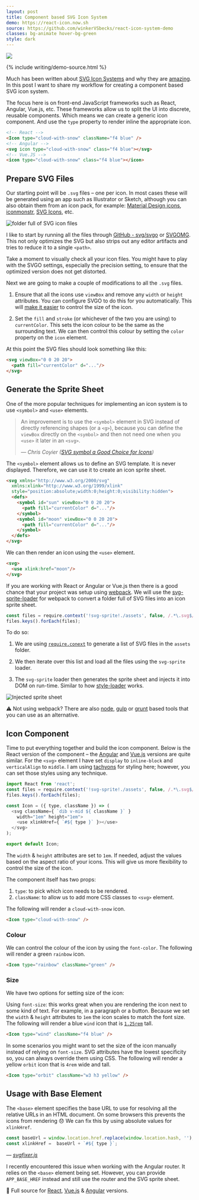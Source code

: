 ```yaml
---
layout: post
title: Component based SVG Icon System
demo: https://react-icon.now.sh
source: https://github.com/winkerVSbecks/react-icon-system-demo
classes: bg-animate hover-bg-green
style: dark
---
```


![](/img/icons.png)

{% include writing/demo-source.html %}

Much has been written about [SVG Icon Systems](https://css-tricks.com/svg-sprites-use-better-icon-fonts/) and why they are [amazing](http://jonibologna.com/svg-sprites-and-icon-systems-are-super/). In this post I want to share my workflow for creating a component based SVG icon system.

The focus here is on front-end JavaScript frameworks such as React, Angular, Vue.js, etc. These frameworks allow us to split the UI into discrete, reusable components. Which means we can create a generic icon component. And use the `type` property to render inline the appropriate icon.

```html
<!-- React -->
<Icon type="cloud-with-snow" className="f4 blue" />
<!-- Angular -->
<svg icon type="cloud-with-snow" class="f4 blue"></svg>
<!-- Vue.JS -->
<icon type="cloud-with-snow" class="f4 blue"></icon>
```


## Prepare SVG Files
Our starting point will be `.svg` files  – one per icon.  In most cases these will be generated using an app such as Illustrator or Sketch, although you can also obtain them from an icon pack, for example: [Material Design icons](https://github.com/google/material-design-icons), [iconmonstr](http://iconmonstr.com/), [SVG Icons](http://svgicons.sparkk.fr/), etc.

![folder full of SVG icon files](/img/folder-of-icons.png)

I like to start by running all the files through [GitHub - svg/svgo](https://github.com/svg/svgo) or [SVGOMG](https://jakearchibald.github.io/svgomg/). This not only optimizes the SVG but also strips out any editor artifacts and tries to reduce it to a single `<path>`.

Take a moment to visually check all your icon files. You might have to play with the SVGO settings, especially the precision setting, to ensure that the optimized version does not get distorted.

Next we are going to make a couple of modifications to all the `.svg` files.

1. Ensure that all the icons use `viewBox` and remove any `width` or `height` attributes. You can configure SVGO to do this for you automatically. This will [make it easier](https://youtu.be/af4ZQJ14yu8?t=309) to control the size of the icon.

2. Set the `fill` and `stroke` (or whichever of the two you are using) to  `currentColor`. This sets the icon colour to be the same as the surrounding text. We can then control this colour by setting the `color` property on the `icon` element.

At this point the SVG files should look something like this:

```html
<svg viewBox="0 0 20 20">
  <path fill="currentColor" d="..."/>
</svg>
```


## Generate the Sprite Sheet
One of the more popular techniques for implementing an icon system is to use `<symbol>` and `<use>` elements.

<blockquote class="mv5">
  <p>An improvement is to use the <code>&lt;symbol&gt;</code> element in SVG instead of directly referencing shapes (or a <code>&lt;g&gt;</code>), because you can define the <code>viewBox</code> directly on the <code>&lt;symbol&gt;</code> and then not need one when you <code>&lt;use&gt;</code> it later in an <code>&lt;svg&gt;</code>.</p>

  <cite>
    &mdash; Chris Coyier (<a href="https://css-tricks.com/svg-symbol-good-choice-icons/">SVG symbol a Good Choice for Icons</a>)
	</cite>
</blockquote>

The `<symbol>` element allows us to define an SVG template. It is never displayed. Therefore, we can use it to create an icon sprite sheet.

```html
<svg xmlns="http://www.w3.org/2000/svg"
  xmlns:xlink="http://www.w3.org/1999/xlink"
  style="position:absolute;width:0;height:0;visibility:hidden">
  <defs>
    <symbol id="sun" viewBox="0 0 20 20">
      <path fill="currentColor" d="..."/>
    </symbol>
    <symbol id="moon" viewBox="0 0 20 20">
      <path fill="currentColor" d="..."/>
    </symbol>
  </defs>
</svg>
```

We can then render an icon using the `<use>` element.

```html
<svg>
  <use xlink:href="moon"/>
</svg>
```


If you are working with React or Angular or Vue.js then there is a good chance that your project was setup using [webpack](https://webpack.js.org/). We will use the [svg-sprite-loader](https://www.npmjs.com/package/svg-sprite-loader) for webpack to convert a folder full of SVG files into an icon sprite sheet.

```js
const files = require.context('!svg-sprite!./assets', false, /.*\.svg$/);
files.keys().forEach(files);
```

To do so:

1. We are using [`require.conext`](https://webpack.js.org/guides/dependency-management/#require-context) to generate a list of SVG files in the `assets` folder.

2. We then iterate over this list and load all the files using the `svg-sprite` loader.

3. The `svg-sprite` loader then generates the sprite sheet and injects it into DOM on run-time. Similar to how [style-loader](https://github.com/webpack/style-loader) works.

![Injected sprite sheet](/img/injected-sprite-sheet.jpg)

⚠️ Not using webpack? There are also [node](https://github.com/jkphl/svg-sprite), [gulp](https://github.com/jkphl/gulp-svg-sprite) or  [grunt](https://github.com/jkphl/grunt-svg-sprite) based tools that you can use as an alternative.


## Icon Component

Time to put everything together and build the icon component. Below is the React version of the component – the [Angular](https://github.com/winkerVSbecks/ng2-icon-system-demo/blob/master/src/app/icon/icon.component.ts) and [Vue.js](https://github.com/winkerVSbecks/vue-icon-system-demo/blob/master/src/components/Icon.vue) versions are quite similar. For the `<svg>` element I have set `display` to `inline-block` and `verticalAlign` to `middle`. I am using [tachyons](http://tachyons.io/) for styling here; however, you can set those styles using any technique.

```js
import React from 'react';
const files = require.context('!svg-sprite!./assets', false, /.*\.svg$/);
files.keys().forEach(files);

const Icon = ({ type, className }) => (
  <svg className={ `dib v-mid ${ className }` }
    width="1em" height="1em">
    <use xlinkHref={ `#${ type }` }></use>
  </svg>
);

export default Icon;
```

The `width` & `height` attributes are set to `1em`. If needed, adjust the values based on the aspect ratio of your icons. This will give us more flexibility to control the size of the icon.

The component itself has two props:
1. `type`: to pick which icon needs to be rendered.
2. `className`: to allow us to add more CSS classes to `<svg>` element.

The following will render a `cloud-with-snow` icon.

```html
<Icon type="cloud-with-snow" />
```

### Colour

We can control the colour of the icon by using the `font-color`. The following will render a green `rainbow` icon.

```html
<Icon type="rainbow" className="green" />
```

### Size

We have two options for setting size of the icon:

Using `font-size`: this works great when you are rendering the icon next to some kind of text. For example, in a paragraph or a button. Because we set the `width` & `height` attributes to `1em` the icon scales to match the font size. The following will render a blue `wind` icon that is [`1.25rem`](http://tachyons.io/docs/typography/scale) tall.

```html
<Icon type="wind" className="f4 blue" />
```

In some scenarios you might want to set the size of the icon manually instead of relying on `font-size`. SVG attributes have the lowest specificity so, you can always override them using CSS. The following will render a yellow `orbit` icon that is `4rem` wide and tall.

```html
<Icon type="orbit" className="w3 h3 yellow" />
```

## Usage with Base Element

The `<base>` element specifies the base URL to use for resolving all the relative URLs in an HTML document. On some browsers this prevents the icons from rendering 😞 We can fix this by using absolute values for `xlinkHref`.

```js
const baseUrl = window.location.href.replace(window.location.hash, '');
const xlinkHref =  baseUrl + `#${ type }`;
```

<cite>&mdash; [svgfixer.js](https://gist.github.com/leonderijke/c5cf7c5b2e424c0061d2)</cite>

I recently encountered this issue when working with the Angular router. It relies on the `<base>` element being set. However, you can provide `APP_BASE_HREF` instead and still use the router and the SVG sprite sheet.

🍞 Full source for [React](https://github.com/winkerVSbecks/react-icon-system-demo), [Vue.js](https://github.com/winkerVSbecks/vue-icon-system-demo) &  [Angular](https://github.com/winkerVSbecks/ng2-icon-system-demo) versions.
